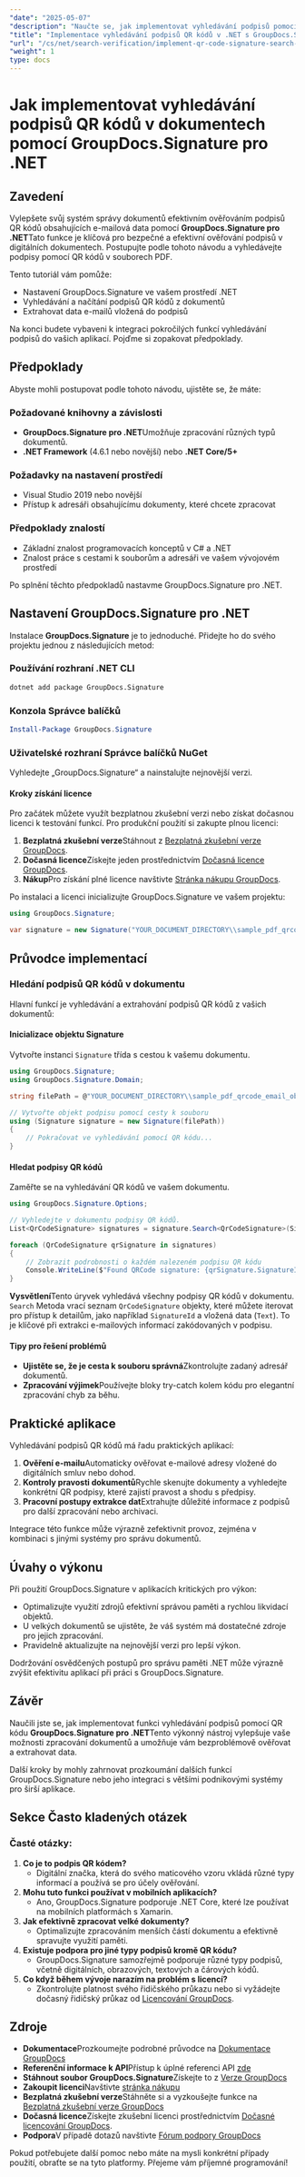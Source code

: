 ```yaml
---
"date": "2025-05-07"
"description": "Naučte se, jak implementovat vyhledávání podpisů pomocí QR kódu v PDF pomocí GroupDocs.Signature pro .NET. Vylepšete ověřování dokumentů a extrahujte e-mailová data z podpisů."
"title": "Implementace vyhledávání podpisů QR kódů v .NET s GroupDocs.Signature"
"url": "/cs/net/search-verification/implement-qr-code-signature-search-groupdocs-dotnet/"
"weight": 1
type: docs
---
```

# Jak implementovat vyhledávání podpisů QR kódů v dokumentech pomocí GroupDocs.Signature pro .NET

## Zavedení

Vylepšete svůj systém správy dokumentů efektivním ověřováním podpisů QR kódů obsahujících e-mailová data pomocí **GroupDocs.Signature pro .NET**Tato funkce je klíčová pro bezpečné a efektivní ověřování podpisů v digitálních dokumentech. Postupujte podle tohoto návodu a vyhledávejte podpisy pomocí QR kódů v souborech PDF.

Tento tutoriál vám pomůže:
- Nastavení GroupDocs.Signature ve vašem prostředí .NET
- Vyhledávání a načítání podpisů QR kódů z dokumentů
- Extrahovat data e-mailů vložená do podpisů

Na konci budete vybaveni k integraci pokročilých funkcí vyhledávání podpisů do vašich aplikací. Pojďme si zopakovat předpoklady.

## Předpoklady

Abyste mohli postupovat podle tohoto návodu, ujistěte se, že máte:

### Požadované knihovny a závislosti
- **GroupDocs.Signature pro .NET**Umožňuje zpracování různých typů dokumentů.
- **.NET Framework** (4.6.1 nebo novější) nebo **.NET Core/5+**

### Požadavky na nastavení prostředí
- Visual Studio 2019 nebo novější
- Přístup k adresáři obsahujícímu dokumenty, které chcete zpracovat

### Předpoklady znalostí
- Základní znalost programovacích konceptů v C# a .NET
- Znalost práce s cestami k souborům a adresáři ve vašem vývojovém prostředí

Po splnění těchto předpokladů nastavme GroupDocs.Signature pro .NET.

## Nastavení GroupDocs.Signature pro .NET

Instalace **GroupDocs.Signature** je to jednoduché. Přidejte ho do svého projektu jednou z následujících metod:

### Používání rozhraní .NET CLI
```bash
dotnet add package GroupDocs.Signature
```

### Konzola Správce balíčků
```powershell
Install-Package GroupDocs.Signature
```

### Uživatelské rozhraní Správce balíčků NuGet
Vyhledejte „GroupDocs.Signature“ a nainstalujte nejnovější verzi.

#### Kroky získání licence
Pro začátek můžete využít bezplatnou zkušební verzi nebo získat dočasnou licenci k testování funkcí. Pro produkční použití si zakupte plnou licenci:
1. **Bezplatná zkušební verze**Stáhnout z [Bezplatná zkušební verze GroupDocs](https://releases.groupdocs.com/signature/net/).
2. **Dočasná licence**Získejte jeden prostřednictvím [Dočasná licence GroupDocs](https://purchase.groupdocs.com/temporary-license/).
3. **Nákup**Pro získání plné licence navštivte [Stránka nákupu GroupDocs](https://purchase.groupdocs.com/buy).

Po instalaci a licenci inicializujte GroupDocs.Signature ve vašem projektu:
```csharp
using GroupDocs.Signature;

var signature = new Signature("YOUR_DOCUMENT_DIRECTORY\\sample_pdf_qrcode_email_object.pdf");
```

## Průvodce implementací

### Hledání podpisů QR kódů v dokumentu
Hlavní funkcí je vyhledávání a extrahování podpisů QR kódů z vašich dokumentů:

#### Inicializace objektu Signature
Vytvořte instanci `Signature` třída s cestou k vašemu dokumentu.
```csharp
using GroupDocs.Signature;
using GroupDocs.Signature.Domain;

string filePath = @"YOUR_DOCUMENT_DIRECTORY\\sample_pdf_qrcode_email_object.pdf";

// Vytvořte objekt podpisu pomocí cesty k souboru
using (Signature signature = new Signature(filePath))
{
    // Pokračovat ve vyhledávání pomocí QR kódu...
}
```

#### Hledat podpisy QR kódů
Zaměřte se na vyhledávání QR kódů ve vašem dokumentu.
```csharp
using GroupDocs.Signature.Options;

// Vyhledejte v dokumentu podpisy QR kódů.
List<QrCodeSignature> signatures = signature.Search<QrCodeSignature>(SignatureType.QrCode);

foreach (QrCodeSignature qrSignature in signatures)
{
    // Zobrazit podrobnosti o každém nalezeném podpisu QR kódu
    Console.WriteLine($"Found QRCode signature: {qrSignature.SignatureId} with text {qrSignature.Text}");
}
```
**Vysvětlení**Tento úryvek vyhledává všechny podpisy QR kódů v dokumentu. `Search` Metoda vrací seznam `QrCodeSignature` objekty, které můžete iterovat pro přístup k detailům, jako například `SignatureId` a vložená data (`Text`). To je klíčové při extrakci e-mailových informací zakódovaných v podpisu.

#### Tipy pro řešení problémů
- **Ujistěte se, že je cesta k souboru správná**Zkontrolujte zadaný adresář dokumentů.
- **Zpracování výjimek**Používejte bloky try-catch kolem kódu pro elegantní zpracování chyb za běhu.

## Praktické aplikace
Vyhledávání podpisů QR kódů má řadu praktických aplikací:
1. **Ověření e-mailu**Automaticky ověřovat e-mailové adresy vložené do digitálních smluv nebo dohod.
2. **Kontroly pravosti dokumentů**Rychle skenujte dokumenty a vyhledejte konkrétní QR podpisy, které zajistí pravost a shodu s předpisy.
3. **Pracovní postupy extrakce dat**Extrahujte důležité informace z podpisů pro další zpracování nebo archivaci.

Integrace této funkce může výrazně zefektivnit provoz, zejména v kombinaci s jinými systémy pro správu dokumentů.

## Úvahy o výkonu
Při použití GroupDocs.Signature v aplikacích kritických pro výkon:
- Optimalizujte využití zdrojů efektivní správou paměti a rychlou likvidací objektů.
- U velkých dokumentů se ujistěte, že váš systém má dostatečné zdroje pro jejich zpracování.
- Pravidelně aktualizujte na nejnovější verzi pro lepší výkon.

Dodržování osvědčených postupů pro správu paměti .NET může výrazně zvýšit efektivitu aplikací při práci s GroupDocs.Signature.

## Závěr
Naučili jste se, jak implementovat funkci vyhledávání podpisů pomocí QR kódu **GroupDocs.Signature pro .NET**Tento výkonný nástroj vylepšuje vaše možnosti zpracování dokumentů a umožňuje vám bezproblémově ověřovat a extrahovat data.

Další kroky by mohly zahrnovat prozkoumání dalších funkcí GroupDocs.Signature nebo jeho integraci s většími podnikovými systémy pro širší aplikace.

## Sekce Často kladených otázek
### Časté otázky:
1. **Co je to podpis QR kódem?**
   - Digitální značka, která do svého maticového vzoru vkládá různé typy informací a používá se pro účely ověřování.
2. **Mohu tuto funkci používat v mobilních aplikacích?**
   - Ano, GroupDocs.Signature podporuje .NET Core, které lze používat na mobilních platformách s Xamarin.
3. **Jak efektivně zpracovat velké dokumenty?**
   - Optimalizujte zpracováním menších částí dokumentu a efektivně spravujte využití paměti.
4. **Existuje podpora pro jiné typy podpisů kromě QR kódu?**
   - GroupDocs.Signature samozřejmě podporuje různé typy podpisů, včetně digitálních, obrazových, textových a čárových kódů.
5. **Co když během vývoje narazím na problém s licencí?**
   - Zkontrolujte platnost svého řidičského průkazu nebo si vyžádejte dočasný řidičský průkaz od [Licencování GroupDocs](https://purchase.groupdocs.com/temporary-license/).

## Zdroje
- **Dokumentace**Prozkoumejte podrobné průvodce na [Dokumentace GroupDocs](https://docs.groupdocs.com/signature/net/)
- **Referenční informace k API**Přístup k úplné referenci API [zde](https://reference.groupdocs.com/signature/net/)
- **Stáhnout soubor GroupDocs.Signature**Získejte to z [Verze GroupDocs](https://releases.groupdocs.com/signature/net/)
- **Zakoupit licenci**Navštivte [stránka nákupu](https://purchase.groupdocs.com/buy)
- **Bezplatná zkušební verze**Stáhněte si a vyzkoušejte funkce na [Bezplatná zkušební verze GroupDocs](https://releases.groupdocs.com/signature/net/)
- **Dočasná licence**Získejte zkušební licenci prostřednictvím [Dočasné licencování GroupDocs](https://purchase.groupdocs.com/temporary-license/).
- **Podpora**V případě dotazů navštivte [Fórum podpory GroupDocs](https://forum.groupdocs.com/c/signature/)

Pokud potřebujete další pomoc nebo máte na mysli konkrétní případy použití, obraťte se na tyto platformy. Přejeme vám příjemné programování!